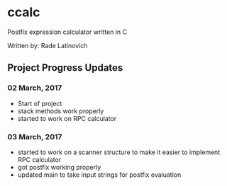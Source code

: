 # ccalc
Postfix expression calculator written in C

Written by: Rade Latinovich


## Project Progress Updates
### 02 March, 2017
 -	Start of project
 -	stack methods work properly
 - started to work on RPC calculator

### 03 March, 2017
 - started to work on a scanner structure
   to make it easier to implement RPC calculator
 - got postfix working properly
 - updated main to take input strings for postfix evaluation

